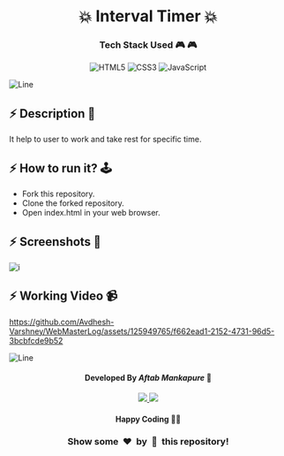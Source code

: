 <h1 align='center'><b>💥 Interval Timer 💥</b></h1>


<h3 align='center'>Tech Stack Used 🎮 🎮</h3>

<div align='center'>

   ![HTML5](https://img.shields.io/badge/html5-%23E34F26.svg?style=for-the-badge&logo=html5&logoColor=white)
   ![CSS3](https://img.shields.io/badge/css3-%231572B6.svg?style=for-the-badge&logo=css3&logoColor=white) 
   ![JavaScript](https://img.shields.io/badge/javascript-%23323330.svg?style=for-the-badge&logo=javascript&logoColor=%23F7DF1E)

</div>

![Line](https://github.com/Avdhesh-Varshney/WebMasterLog/assets/114330097/4b78510f-a941-45f8-a9d5-80ed0705e847)


## :zap: Description 📃

<div>
    <p>
        It help to user to work and take rest for specific time.
    </p>
</div>




## :zap: How to run it? 🕹️


- Fork this repository.
- Clone the forked repository.
- Open index.html in your web browser.




## :zap: Screenshots 📸

![i](https://github.com/Avdhesh-Varshney/WebMasterLog/assets/125949765/51da7965-144f-46d2-9b16-174e05b32c20)


## :zap: Working Video 📹

https://github.com/Avdhesh-Varshney/WebMasterLog/assets/125949765/f662ead1-2152-4731-96d5-3bcbfcde9b52


![Line](https://github.com/Avdhesh-Varshney/WebMasterLog/assets/114330097/4b78510f-a941-45f8-a9d5-80ed0705e847)



<h4 align='center'>Developed By <b><i>Aftab Mankapure</i></b> 👦</h4>
<p align='center'>
  <a href='https://www.linkedin.com/in/aftab-mankapure-7731001b8/'>
    <img src='https://img.shields.io/badge/linkedin-%230077B5.svg?style=for-the-badge&logo=linkedin&logoColor=white' />
  </a>
  <a href='https://github.com/AftabMankapure'>
    <img src='https://img.shields.io/badge/github-%23121011.svg?style=for-the-badge&logo=github&logoColor=white' />
  </a>
</p>

<h4 align='center'>Happy Coding 🧑‍💻</h4>

<h3 align="center">Show some &nbsp;❤️&nbsp; by &nbsp;🌟&nbsp; this repository!</h3>